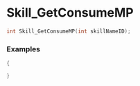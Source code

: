 # Skill_GetConsumeMP

```cpp - C++
int Skill_GetConsumeMP(int skillNameID);
```

### Examples
```cpp - C++
{

}
```
